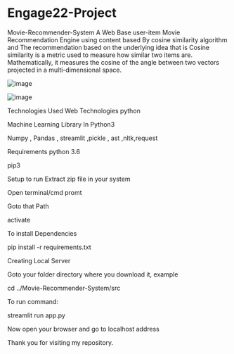 # Engage22-Project
Movie-Recommender-System
A Web Base user-item Movie Recommendation Engine using content based By cosine similarity algorithm and The recommendation based on the underlying idea that is Cosine similarity is a metric used to measure how similar two items are. Mathematically, it measures the cosine of the angle between two vectors projected in a multi-dimensional space. 



![image](https://user-images.githubusercontent.com/92862567/170820787-6dcf34b3-9526-46d6-8d95-81b14ca41c68.png)


![image](https://user-images.githubusercontent.com/92862567/170820833-ec6e2927-7673-4a2e-8480-486e5b8845b4.png)


Technologies Used
Web Technologies
python 

Machine Learning Library In Python3

Numpy , Pandas , streamlit ,pickle , ast ,nltk,request


Requirements
python 3.6

pip3


Setup to run
Extract zip file in your system

Open terminal/cmd promt

Goto that Path


activate

To install Dependencies

pip install -r requirements.txt

Creating Local Server

Goto your folder directory where you download it, example

cd ../Movie-Recommender-System/src

To run command:

streamlit run app.py 

Now open your browser and go to localhost address



Thank you for visiting my repository.
